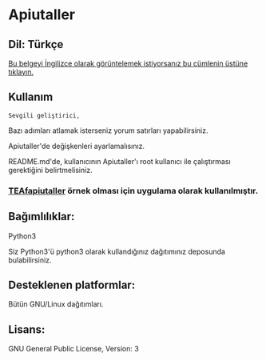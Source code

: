 # Apiutaller
## Dil: Türkçe
[Bu belgeyi İngilizce olarak görüntelemek istiyorsanız bu cümlenin üstüne tıklayın.](https://github.com/MuKonqi/apiutaller/blob/main/README.md)
## Kullanım
    Sevgili geliştirici,
Bazı adımları atlamak isterseniz yorum satırları yapabilirsiniz.

Apiutaller'de değişkenleri ayarlamalısınız.

README.md'de, kullanıcının Apiutaller'ı root kullanıcı ile çalıştırması gerektiğini belirtmelisiniz.

### [TEAfapiutaller](https://github.com/MuKonqi/TEAf) örnek olması için uygulama olarak kullanılmıştır.
## Bağımlılıklar:
Python3

Siz Python3'ü python3 olarak kullandığınız dağıtımınız deposunda bulabilirsiniz.

## Desteklenen platformlar:
Bütün GNU/Linux dağıtımları.

## Lisans:
GNU General Public License, Version: 3
